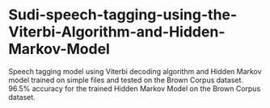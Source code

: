 # Sudi-speech-tagging-using-the-Viterbi-Algorithm-and-Hidden-Markov-Model
Speech tagging model using Viterbi decoding algorithm and Hidden Markov model trained on simple files and tested on the Brown Corpus dataset.
96.5% accuracy for the trained Hidden Markov Model on the Brown Corpus dataset.
